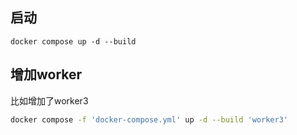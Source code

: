 ## 启动

```
docker compose up -d --build
```

## 增加worker

比如增加了worker3


```bash
docker compose -f 'docker-compose.yml' up -d --build 'worker3' 
```